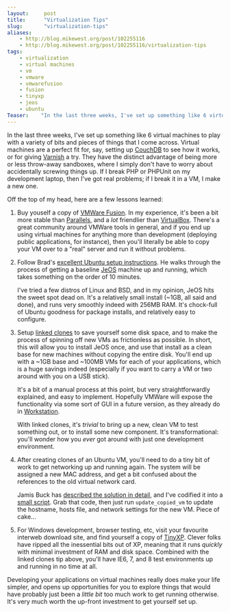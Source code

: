```yaml
---
layout:     post
title:      "Virtualization Tips"
slug:       "virtualization-tips"
aliases:
    - http://blog.mikewest.org/post/102255116
    - http://blog.mikewest.org/post/102255116/virtualization-tips
tags: 
    - virtualization
    - virtual machines
    - vm
    - vmware
    - vmwarefusion
    - fusion
    - tinyxp
    - jeos
    - ubuntu
Teaser:    "In the last three weeks, I've set up something like 6 virtual machines to play with a variety of bits and pieces of things that I come across.  Here are a few lessons learned."
---
```

In the last three weeks, I've set up something like 6 virtual machines to play with a variety of bits and pieces of things that I come across.  Virtual machines are a perfect fit for, say, setting up [CouchDB][] to see how it works, or for giving [Varnish][] a try.  They have the distinct advantage of being more or less throw-away sandboxes, where I simply don't have to worry about accidentally screwing things up.  If I break PHP or PHPUnit on my development laptop, then I've got real problems; if I break it in a VM, I make a new one.

[CouchDB]: http://couchdb.apache.org/
[Varnish]: http://varnish.projects.linpro.no/

Off the top of my head, here are a few lessons learned:

1.  Buy youself a copy of [VMWare Fusion][].  In my experience, it's been a
    bit more stable than [Parallels][], and a _lot_ friendlier than
    [VirtualBox][].  There's a great community around VMWare tools in general,
    and if you end up using virtual machines for anything more than
    development (deploying public applications, for instance), then you'll
    literally be able to copy your VM over to a "real" server and run it
    without problems.

[VMWare Fusion]: http://vmware.com/products/fusion/
[Parallels]: http://www.parallels.com/
[VirtualBox]: http://www.virtualbox.org/

2.  Follow Brad's [excellent Ubuntu setup instructions][intranation].  He
    walks through the process of getting a baseline [JeOS][] machine up and
    running, which takes something on the order of 10 minutes.
    
    I've tried a few distros of Linux and BSD, and in my opinion, JeOS hits
    the sweet spot dead on.  It's a relatively small install (~1GB, all said
    and done), and runs very smoothly indeed with 256MB RAM.  It's chock-full 
    of Ubuntu goodness for package installs, and relatively easy to configure.

[intranation]: http://intranation.com/entries/2009/03/development-virtual-machines-os-x-using-vmware-and/ "Brad Wright: 'Development Virtual Machines on OS X using VMWare and Ubuntu'"
[JeOS]: http://www.ubuntu.com/products/whatisubuntu/serveredition/jeos

3.  Setup [linked clones][] to save yourself some disk space, and to make the
    process of spinning off new VMs as frictionless as possible.  In short,
    this will allow you to install JeOS once, and use that install as a clean 
    base for new machines without copying the entire disk.  You'll end up with
    a ~1GB base and ~100MB VMs for each of your applications, which is a huge
    savings indeed (especially if you want to carry a VM or two around with
    you on a USB stick).
    
    It's a bit of a manual process at this point, but very straightforwardly
    explained, and easy to implement.  Hopefully VMWare will expose the
    functionality via some sort of GUI in a future version, as they already do
    in [Workstation][].
    
    With linked clones, it's _trivial_ to bring up a new, clean VM to test
    something out, or to install some new component.  It's transformational:
    you'll wonder how you _ever_ got around with just one development
    environment.
    
[linked clones]: http://communities.vmware.com/docs/DOC-5611
[workstation]: http://www.vmware.com/products/ws/

4.  After creating clones of an Ubuntu VM, you'll need to do a tiny bit of
    work to get networking up and running again.  The system will be assigned
    a new MAC address, and get a bit confused about the references to the old
    virtual network card.
    
    Jamis Buck has [described the solution in detail][buck], and I've codified
    it into a [small script][].  Grab that code, then just run
    `update_copied_vm` to update the hostname, hosts file, and network
    settings for the new VM.  Piece of cake...
    
[buck]: http://weblog.jamisbuck.org/2008/8/15/cloning-ubuntu-hardy-image-in-vmware-fusion "Jamis Buck: 'Cloning Ubuntu Hardy image in VMWare Fusion'"
[small script]: http://github.com/mikewest/homedir/blob/master/bin/update_copied_vm

5.  For Windows development, browser testing, etc, visit your favourite
    interweb download site, and find yourself a copy of [TinyXP][].  Clever
    folks have ripped all the inessential bits out of XP, meaning that it runs
     _quickly_ with minimal investment of RAM and disk space.  Combined with
     the linked clones tip above, you'll have IE6, 7, and 8 test environments
    up and running in no time at all.
    
[TinyXP]: http://en.wikipedia.org/wiki/TinyXP

Developing your applications on virtual machines really does make your life simpler, and opens up opportunities for you to explore things that would have probably just been a _little bit_ too much work to get running otherwise.  It's very much worth the up-front investment to get yourself set up.
